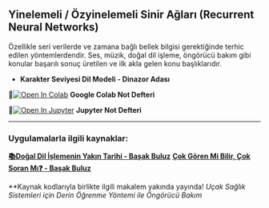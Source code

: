 ## Yinelemeli / Özyinelemeli Sinir Ağları (Recurrent Neural Networks)

Özellikle seri verilerde ve zamana bağlı bellek bilgisi gerektiğinde terhic edilen yöntemlerdendir. Ses, müzik, doğal dil işleme, öngörücü bakım gibi konular başarılı sonuç üretilen ve ilk akla gelen konu başlıklarıdır.

- **Karakter Seviyesi Dil Modeli - Dinazor Adası**

📌[![Open In Colab](https://colab.research.google.com/assets/colab-badge.svg)](https://colab.research.google.com/github/ayyucekizrak/Udemy_DerinOgrenmeyeGiris/blob/master/Ozyinelemeli_Sinir_Aglar/Karakter_Seviyesi_Dil_Modeli_Dinazor_Adası.ipynb) **Google Colab Not Defteri**


📌[![Open In Jupyter](https://github.com/jupyter/notebook/blob/master/docs/resources/icon_32x32.svg)](https://nbviewer.jupyter.org/github/ayyucekizrak/Udemy_DerinOgrenmeyeGiris/blob/master/Ozyinelemeli_Sinir_Aglar/Karakter_Seviyesi_Dil_Modeli_Dinazor_Adası.ipynb) **Jupyter Not Defteri**

---

### Uygulamalarla ilgili kaynaklar: 

**[📚Doğal Dil İşlemenin Yakın Tarihi -  Başak Buluz](https://medium.com/@basakbuluz/do%C4%9Fal-dil-i%CC%87%C5%9Flemenin-yak%C4%B1n-tarihi-6f8f62f6fbea)**
**[Çok Gören Mi Bilir, Çok Soran Mı❓ -  Başak Buluz](https://medium.com/deep-learning-turkiye/%C3%A7ok-g%C3%B6ren-mi-bilir-%C3%A7ok-soran-m%C4%B1-4bed5efdba41)**

**Kaynak kodlarıyla birlikte ilgili makalem yakında yayında! _Uçak Sağlık Sistemleri için Derin Öğrenme Yöntemi ile Öngörücü Bakım_ 


